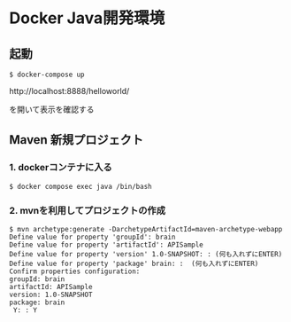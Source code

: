 Docker Java開発環境
========================

## 起動

```
$ docker-compose up
```

http://localhost:8888/helloworld/

を開いて表示を確認する


## Maven 新規プロジェクト

### 1. dockerコンテナに入る

```
$ docker compose exec java /bin/bash
```

### 2. mvnを利用してプロジェクトの作成

```
$ mvn archetype:generate -DarchetypeArtifactId=maven-archetype-webapp
Define value for property 'groupId': brain
Define value for property 'artifactId': APISample
Define value for property 'version' 1.0-SNAPSHOT: : (何も入れずにENTER)
Define value for property 'package' brain: :  (何も入れずにENTER)
Confirm properties configuration:
groupId: brain
artifactId: APISample
version: 1.0-SNAPSHOT
package: brain
 Y: : Y
```

